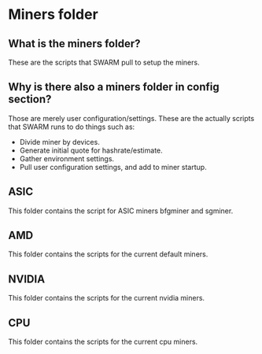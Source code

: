 # Miners folder

## What is the miners folder?

These are the scripts that SWARM pull to setup the miners.

## Why is there also a miners folder in config section?

Those are merely user configuration/settings. These are the actually scripts
that SWARM runs to do things such as:
* Divide miner by devices.
* Generate initial quote for hashrate/estimate.
* Gather environment settings.
* Pull user configuration settings, and add to miner startup.

## ASIC

This folder contains the script for ASIC miners bfgminer and sgminer.

## AMD

This folder contains the scripts for the current default miners.

## NVIDIA

This folder contains the scripts for the current nvidia miners.

## CPU

This folder contains the scripts for the current cpu miners.

